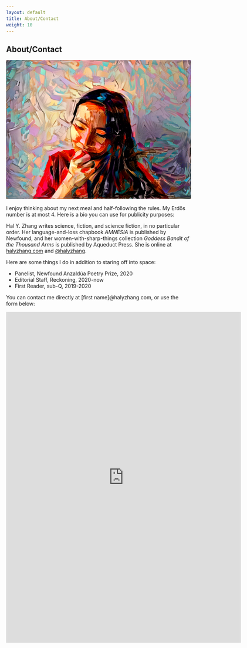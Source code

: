 ```yaml
---
layout: default
title: About/Contact
weight: 10
---
```


About/Contact
-------------

![picture of me](assets/me.png "picture of me")

I enjoy thinking about my next meal and half-following the rules. My Erd&#337;s number is at most 4. Here is a bio you can use for publicity purposes:

Hal Y. Zhang writes science, fiction, and science fiction, in no particular order. Her language-and-loss chapbook _AMNESIA_ is published by Newfound, and her women-with-sharp-things collection _Goddess Bandit of the Thousand Arms_ is published by Aqueduct Press. She is online at [halyzhang.com](halyzhang.com) and [@halyzhang](https://twitter.com/halyzhang).

Here are some things I do in addition to staring off into space:

- Panelist, Newfound Anzaldúa Poetry Prize, 2020
- Editorial Staff, Reckoning, 2020-now
- First Reader, sub-Q, 2019-2020

You can contact me directly at [first name]@halyzhang.com, or use the form below:

<iframe src="https://docs.google.com/forms/d/e/1FAIpQLSdsc5p2xnvLyWoqQTtgQyYTZ1hGleaKpSmllBNpQaOLfdA5Gw/viewform?embedded=true" width="640" height="902" frameborder="0" marginheight="0" marginwidth="0">Loading...</iframe>
